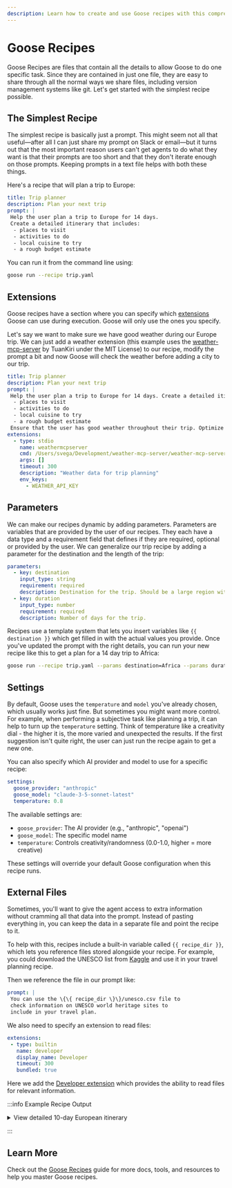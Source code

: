 ```yaml
---
description: Learn how to create and use Goose recipes with this comprehensive tutorial covering prompts, parameters, and MCP servers
---
```


# Goose Recipes

Goose Recipes are files that contain all the details to allow Goose to do one specific task. Since they are contained in just one file, they are easy to share through all the normal ways we share files, including version management systems like git. Let's get started with the simplest recipe possible.

## The Simplest Recipe

The simplest recipe is basically just a prompt. This might seem not all that useful—after all I can just share my prompt on Slack or email—but it turns out that the most important reason users can't get agents to do what they want is that their prompts are too short and that they don't iterate enough on those prompts. Keeping prompts in a text file helps with both these things. 

Here's a recipe that will plan a trip to Europe:

```yaml
title: Trip planner
description: Plan your next trip
prompt: |
 Help the user plan a trip to Europe for 14 days.
 Create a detailed itinerary that includes:
  - places to visit
  - activities to do
  - local cuisine to try
  - a rough budget estimate
```

You can run it from the command line using:

```sh
goose run --recipe trip.yaml
```

## Extensions

Goose recipes have a section where you can specify which [extensions](/docs/guides/recipes/recipe-reference#extensions) Goose can use during execution. Goose will only use the ones you specify. 

Let's say we want to make sure we have good weather during our Europe trip. We can just add a weather extension (this example uses the [weather-mcp-server](https://github.com/TuanKiri/weather-mcp-server) by TuanKiri under the MIT License) to our recipe, modify the prompt a bit and now Goose will check the weather before adding a city to our trip.

```yaml
title: Trip planner
description: Plan your next trip
prompt: |
 Help the user plan a trip to Europe for 14 days. Create a detailed itinerary that includes:
  - places to visit
  - activities to do
  - local cuisine to try
  - a rough budget estimate
 Ensure that the user has good weather throughout their trip. Optimize their trip based on the forecast in potential locations.
extensions:
  - type: stdio
    name: weathermcpserver
    cmd: /Users/svega/Development/weather-mcp-server/weather-mcp-server
    args: []
    timeout: 300
    description: "Weather data for trip planning"
    env_keys:
      - WEATHER_API_KEY
```

## Parameters

We can make our recipes dynamic by adding parameters. Parameters are variables that are provided by the user of our recipes. They each have a data type and a requirement field that defines if they are required, optional or provided by the user. We can generalize our trip recipe by adding a parameter for the destination and the length of the trip:

```yaml
parameters:
  - key: destination
    input_type: string
    requirement: required
    description: Destination for the trip. Should be a large region with multiple climates.
  - key: duration
    input_type: number
    requirement: required
    description: Number of days for the trip.
```

Recipes use a template system that lets you insert variables like `{{ destination }}` which get filled in with the actual values you provide. Once you've updated the prompt with the right details, you can run your new recipe like this to get a plan for a 14 day trip to Africa:

```sh
goose run --recipe trip.yaml --params destination=Africa --params duration=14
```


## Settings

By default, Goose uses the `temperature` and `model` you've already chosen, which usually works just fine. But sometimes you might want more control. For example, when performing a subjective task like planning a trip, it can help to turn up the `temperature` setting. Think of temperature like a creativity dial - the higher it is, the more varied and unexpected the results. If the first suggestion isn't quite right, the user can just run the recipe again to get a new one.

You can also specify which AI provider and model to use for a specific recipe:

```yaml
settings:
  goose_provider: "anthropic"
  goose_model: "claude-3-5-sonnet-latest"
  temperature: 0.8
```

The available settings are:
- `goose_provider`: The AI provider (e.g., "anthropic", "openai")
- `goose_model`: The specific model name
- `temperature`: Controls creativity/randomness (0.0-1.0, higher = more creative)

These settings will override your default Goose configuration when this recipe runs.

## External Files

Sometimes, you'll want to give the agent access to extra information without cramming all that data into the prompt. Instead of pasting everything in, you can keep the data in a separate file and point the recipe to it.

To help with this, recipes include a built-in variable called `{{ recipe_dir }}`, which lets you reference files stored alongside your recipe. For example, you could download the UNESCO list from [Kaggle](https://www.kaggle.com/datasets/ramjasmaurya/unesco-heritage-sites2021?resource=download) and use it in your travel planning recipe.

Then we reference the file in our prompt like:

```yaml
prompt: |
 You can use the \{\{ recipe_dir \}\}/unesco.csv file to 
 check information on UNESCO world heritage sites to
 include in your travel plan.
```

We also need to specify an extension to read files:

```yaml
extensions:
 - type: builtin
   name: developer
   display_name: Developer
   timeout: 300
   bundled: true
```

Here we add the [Developer extension](/docs/mcp/developer-mcp) which provides the ability to read files for relevant information.

:::info Example Recipe Output

<details>
<summary>View detailed 10-day European itinerary</summary>

Based on the UNESCO World Heritage site information and the current weather forecasts, here's a detailed 10-day European itinerary:

# 10-Day European Adventure Itinerary

This itinerary takes you through three of Europe's most beautiful and culturally rich countries: France, Italy, and the Czech Republic. You'll experience world-class museums, UNESCO World Heritage sites, delicious cuisine, and vibrant local culture.

#### Day 1-3: Paris, France 🇫🇷

**Day 1: Arrival in Paris**
- **Morning**: Arrive at Charles de Gaulle Airport, transfer to hotel
- **Afternoon**: Leisurely walk along the Seine River, visit Notre-Dame Cathedral (exterior view due to reconstruction)
- **Evening**: Dinner in the Latin Quarter (Budget: €30-40)
  - Try classic French onion soup and coq au vin

**Weather forecast**: Pleasant temperatures around 27°C (81°F), partly cloudy

**Day 2: Paris Highlights**
- **Morning**: Visit the Louvre Museum (Budget: €17)
- **Afternoon**: Explore Tuileries Garden and Champs-Élysées
- **Evening**: Eiffel Tower visit for sunset views (Budget: €26.80 for summit access)
  - Dinner near Trocadéro (Budget: €35-45)
  - Try escargot and beef bourguignon

**Weather forecast**: Warm at 31°C (88°F), clear skies

**Day 3: Versailles Day Trip**
- **Morning**: Day trip to Palace of Versailles, UNESCO World Heritage Site (Budget: €21 for palace access)
- **Afternoon**: Explore the magnificent gardens
- **Evening**: Return to Paris, dinner in Montmartre (Budget: €30-40)
  - Try crêpes and duck confit

**Weather forecast**: Warm at 30°C (86°F), slight chance of rain

#### Day 4-6: Rome, Italy 🇮🇹

**Day 4: Travel to Rome**
- **Morning**: Flight from Paris to Rome (Budget: €100-150)
- **Afternoon**: Check in to hotel, explore the Spanish Steps and Trevi Fountain
- **Evening**: Dinner in Trastevere neighborhood (Budget: €25-35)
  - Try authentic cacio e pepe and carbonara pasta

**Weather forecast**: Hot at 35°C (95°F), clear skies

**Day 5: Ancient Rome**
- **Morning**: Visit the Colosseum and Roman Forum (Budget: €16 combined ticket)
- **Afternoon**: Palatine Hill and Circus Maximus
- **Evening**: Dinner near Campo de' Fiori (Budget: €30-40)
  - Try Roman-style pizza and saltimbocca alla romana

**Weather forecast**: Hot at 35°C (95°F), mostly sunny

**Day 6: Vatican City**
- **Morning**: Vatican Museums and Sistine Chapel (Budget: €17)
- **Afternoon**: St. Peter's Basilica and Square (UNESCO World Heritage Site)
- **Evening**: Dinner in Prati district (Budget: €30-40)
  - Try suppli (rice balls) and osso buco

**Weather forecast**: Hot at 34°C (93°F), partly cloudy

#### Day 7-10: Prague, Czech Republic 🇨🇿

**Day 7: Travel to Prague**
- **Morning**: Flight from Rome to Prague (Budget: €100-150)
- **Afternoon**: Check in to hotel, explore Old Town Square
- **Evening**: Dinner in Old Town (Budget: €20-30)
  - Try traditional goulash and svíčková (marinated beef)

**Weather forecast**: Pleasant at 29°C (84°F), partly cloudy

**Day 8: Prague Castle and Lesser Town**
- **Morning**: Visit Prague Castle complex (UNESCO World Heritage Site) (Budget: 250 CZK/€10)
- **Afternoon**: Explore Lesser Town and Charles Bridge
- **Evening**: Dinner with views of the Vltava River (Budget: €25-35)
  - Try trdelník (sweet pastry) and roast duck with dumplings

**Weather forecast**: Cooler at 22°C (72°F), chance of thunderstorms

**Day 9: Jewish Quarter and Cultural Sites**
- **Morning**: Visit the Jewish Quarter (Josefov) and synagogues
- **Afternoon**: Municipal House and Powder Tower
- **Evening**: Traditional Czech folklore dinner with performance (Budget: €35-45)
  - Try Czech beer and kolache pastries

**Weather forecast**: Pleasant at 24°C (75°F), mostly sunny

**Day 10: Departure**
- **Morning**: Last-minute shopping in Prague's boutiques
- **Afternoon**: Transfer to airport for departure flight

**Weather forecast**: Pleasant at 24°C (75°F), mostly sunny

#### Budget Breakdown (Per Person)

**Accommodation (9 nights)**
- Paris: €120/night × 3 nights = €360
- Rome: €100/night × 3 nights = €300
- Prague: €80/night × 3 nights = €240
- **Total accommodation**: €900

**Transportation**
- International flights to/from Europe: €600-800 (varies by origin)
- Paris to Rome flight: €100-150
- Rome to Prague flight: €100-150
- Local transportation (metro, bus, tram): €15/day × 10 days = €150
- **Total transportation**: €950-1,250

**Attractions & Activities**
- Paris museums and attractions: €100
- Rome museums and attractions: €80
- Prague museums and attractions: €70
- **Total attractions**: €250

**Food & Dining**
- Breakfast: €10/day × 10 days = €100
- Lunch: €15/day × 10 days = €150
- Dinner: €35/day × 10 days = €350
- Snacks and drinks: €10/day × 10 days = €100
- **Total food**: €700

**Miscellaneous**
- Travel insurance: €50
- Souvenirs and shopping: €200
- Contingency fund: €150
- **Total miscellaneous**: €400

**Grand Total**
- **€3,200-3,500** per person (excluding international flights to/from Europe)

#### UNESCO World Heritage Sites Included
- Palace and Park of Versailles (France)
- Historic Centre of Rome (Italy)
- Vatican City (Italy)
- Historic Centre of Prague (Czech Republic)

#### Travel Tips
1. **Weather**: Based on forecasts, pack for warm weather in all destinations, with temperatures ranging from 20-35°C (68-95°F). Bring a light jacket for cooler evenings in Prague.
2. **Currency**: Euros (€) for France and Italy, Czech Koruna (CZK) for the Czech Republic.
3. **Transportation**: Purchase metro/public transport passes in each city to save money.
4. **Reservations**: Book major attractions in advance to avoid long lines, especially the Louvre, Vatican Museums, and Eiffel Tower.
5. **Water**: Carry a refillable water bottle, especially in Rome where temperatures will be hot.
6. **Language**: Learn a few basic phrases in each language, though English is widely spoken in tourist areas.

This itinerary offers a perfect blend of history, culture, and cuisine across three distinct European regions. The weather should be excellent for sightseeing, with mostly sunny days and warm temperatures. Enjoy your European adventure!

</details>

:::

## Learn More
Check out the [Goose Recipes](/docs/guides/recipes) guide for more docs, tools, and resources to help you master Goose recipes.
